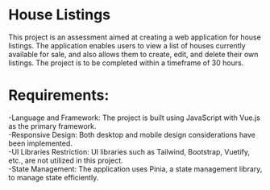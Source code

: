 # House Listings
This project is an assessment aimed at creating a web application for house listings. The application enables users to view a list of houses currently available for sale, and also allows them to create, edit, and delete their own listings. The project is to be completed within a timeframe of 30 hours.
# Requirements:
-Language and Framework: The project is built using JavaScript with Vue.js as the primary framework.<br>
-Responsive Design: Both desktop and mobile design considerations have been implemented.<br>
-UI Libraries Restriction: UI libraries such as Tailwind, Bootstrap, Vuetify, etc., are not utilized in this project.<br>
-State Management: The application uses Pinia, a state management library, to manage state efficiently.

